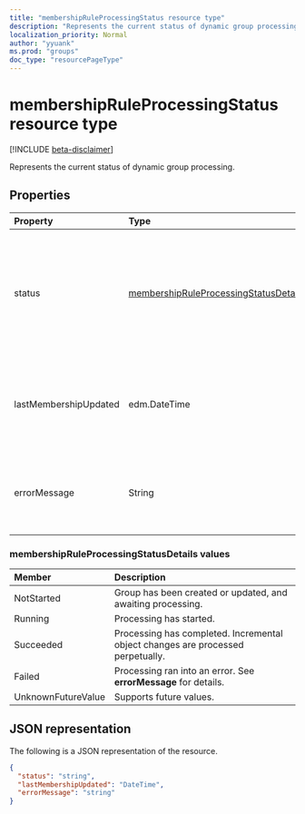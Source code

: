 ```yaml
---
title: "membershipRuleProcessingStatus resource type"
description: "Represents the current status of dynamic group processing."
localization_priority: Normal
author: "yyuank"
ms.prod: "groups"
doc_type: "resourcePageType"
---
```


# membershipRuleProcessingStatus resource type

[!INCLUDE [beta-disclaimer](../../includes/beta-disclaimer.md)]

Represents the current status of dynamic group processing.

## Properties

| Property | Type | Description |
|:-------- |:---- |:----------- |
| status | [membershipRuleProcessingStatusDetails](#membershipruleprocessingstatusdetails-values) | Current status of a dynamic group processing. Possible values are: `NotStarted`, `Running`, `Succeeded`, `Failed`, and `UnknownFutureValue`.  <br><br> Required. Read-only.|
| lastMembershipUpdated | edm.DateTime | Most recent date and time when membership of a dynamic group was updated. <br><br> Optional. Read-only.|
| errorMessage | String | Detailed error message if dynamic group processing ran into an error. <br><br> Optional. Read-only.|

### membershipRuleProcessingStatusDetails values

| Member | Description |
|:-------- |:----------- |
| NotStarted | Group has been created or updated, and awaiting processing.|
| Running | Processing has started.|
| Succeeded | Processing has completed. Incremental object changes are processed perpetually. |
| Failed | Processing ran into an error. See **errorMessage** for details. |
| UnknownFutureValue | Supports future values. |

## JSON representation

The following is a JSON representation of the resource.

<!-- {
  "blockType": "resource",
  "optionalProperties": [

  ],
  "@odata.type": "microsoft.graph.membershipRuleProcessingStatus",
  "baseType": null
}-->

```json
{
  "status": "string",
  "lastMembershipUpdated": "DateTime",
  "errorMessage": "string"
}
```
